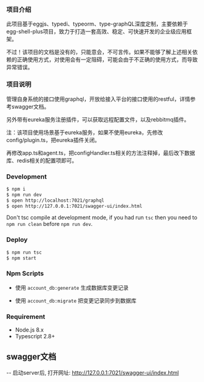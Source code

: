 ### 项目介绍

此项目基于eggjs、typedi、typeorm、type-graphQL深度定制，主要依赖于egg-shell-plus项目，致力于打造一套高效、稳定、可快速开发的企业级应用框架。

不过！该项目的文档是没有的，只能意会，不可言传。如果不能够了解上述相关依赖的正确使用方式，对使用会有一定阻碍，可能会由于不正确的使用方式，而导致异常错误。

### 项目说明

管理自身系统的接口使用graphql，开放给接入平台的接口使用的restful，详情参考swagger文档。

另外带有eureka服务注册插件，可以获取远程配置文件，以及rebbitmq插件。

注：该项目使用场景基于eureka服务，如果不使用eureka，先修改config/plugin.ts，把eureka插件关闭。

再修改app.ts和agent.ts，把configHandler.ts相关的方法注释掉，最后改下数据库、redis相关的配置项即可。

### Development

```bash
$ npm i
$ npm run dev
$ open http://localhost:7021/graphql
$ open http://127.0.0.1:7021/swagger-ui/index.html
```

Don't tsc compile at development mode, if you had run `tsc` then you need to `npm run clean` before `npm run dev`.

### Deploy

```bash
$ npm run tsc
$ npm start
```

### Npm Scripts
- 使用 `account_db:generate` 生成数据库变更记录

- 使用 `account_db:migrate` 把变更记录同步到数据库


### Requirement

- Node.js 8.x
- Typescript 2.8+


## swagger文档
-- 启动server后, 打开网址: http://127.0.0.1:7021/swagger-ui/index.html